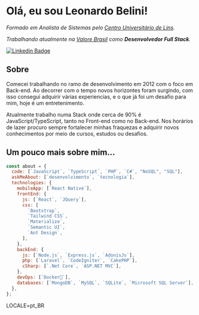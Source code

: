 # Olá, eu sou Leonardo Belini!

_Formado em Analista de Sistemas pelo [Centro Universitário de Lins](https://www.unilins.edu.br/)._

_Trabalhando atualmente na [Valore Brasil](https://www.valorebrasil.com.br/) como __Desenvolvedor Full Stack__._

[![Linkedin Badge](https://img.shields.io/badge/-leobelini-blue?style=flat-square&logo=Linkedin&logoColor=white&link=https://www.linkedin.com/in/leobelini/)](https://www.linkedin.com/in/leobelini/)

## Sobre
Comecei trabalhando no ramo de desenvolvimento em 2012 com o foco em Back-end. Ao decorrer com o tempo novos horizontes foram surgindo, com isso consegui adquirir várias experiencias, e o que já foi um desafio para mim, hoje é um entretenimento.

Atualmente trabalho numa Stack onde cerca de 90% é JavaScript/TypeScript, tanto no Front-end como no Back-end. Nos horários de lazer procuro sempre fortalecer minhas fraquezas e adquirir novos conhecimentos por meio de cursos, estudos ou desafios.

## Um pouco mais sobre mim...
```javascript
const about = {
  code: [`JavaScript`, `TypeScript`, `PHP`, `C#`, "NoSQL", "SQL"],
  askMeAbout: [`desenvolvimento`, `tecnologia`],
  technologies: {
    mobileApp: [`React Native`],
    frontEnd: {
      js: [`React`, `JQuery`],
      css: [
        `Bootstrap`,
        `Tailwind CSS`,
        `Materialize`,
        `Semantic UI`,
        `Ant Design`,
      ],
    },
    backEnd: {
      js: [`Node.js`, `Express.js`, `AdonisJs`],
      php: [`Laravel`, `CodeIgniter`, `CakePHP`],
      cSharp: [`.Net Core`, `ASP.NET MVC`],
    },
    devOps: [`Docker🐳`],
    databases: [`MongoDB`, `MySQL`, `SQLite`, `Microsoft SQL Server`],
  },
};
```

<!--START_SECTION:waka-->
LOCALE=pt_BR
<!--END_SECTION:waka-->